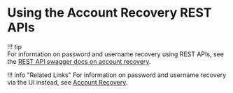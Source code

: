 # Using the Account Recovery REST APIs

!!! tip     
    For information on password and username recovery using REST APIs, see the [REST API swagger docs on account
    recovery](https://docs.wso2.com/display/IS511/apidocs/account-recovery/).
    
!!! info "Related Links" 
    For information on password and username recovery via the UI instead,
    see [Account Recovery](../../../guides/identity-lifecycles/username-recovery/).
